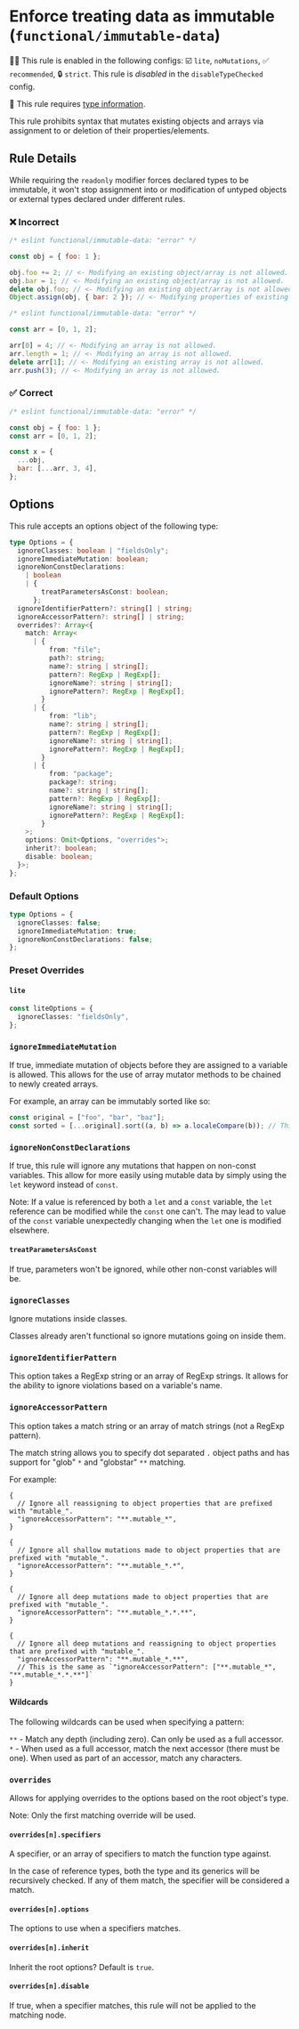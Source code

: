 <!-- markdownlint-disable -->
<!-- begin auto-generated rule header -->

# Enforce treating data as immutable (`functional/immutable-data`)

💼🚫 This rule is enabled in the following configs: ☑️ `lite`, `noMutations`, ✅ `recommended`, 🔒 `strict`. This rule is _disabled_ in the `disableTypeChecked` config.

💭 This rule requires [type information](https://typescript-eslint.io/linting/typed-linting).

<!-- end auto-generated rule header -->
<!-- markdownlint-restore -->
<!-- markdownlint-restore -->

This rule prohibits syntax that mutates existing objects and arrays via assignment to or deletion of their properties/elements.

## Rule Details

While requiring the `readonly` modifier forces declared types to be immutable,
it won't stop assignment into or modification of untyped objects or external types declared under different rules.

### ❌ Incorrect

<!-- eslint-skip -->

```js
/* eslint functional/immutable-data: "error" */

const obj = { foo: 1 };

obj.foo += 2; // <- Modifying an existing object/array is not allowed.
obj.bar = 1; // <- Modifying an existing object/array is not allowed.
delete obj.foo; // <- Modifying an existing object/array is not allowed.
Object.assign(obj, { bar: 2 }); // <- Modifying properties of existing object not allowed.
```

<!-- eslint-skip -->

```js
/* eslint functional/immutable-data: "error" */

const arr = [0, 1, 2];

arr[0] = 4; // <- Modifying an array is not allowed.
arr.length = 1; // <- Modifying an array is not allowed.
delete arr[1]; // <- Modifying an existing array is not allowed.
arr.push(3); // <- Modifying an array is not allowed.
```

### ✅ Correct

```js
/* eslint functional/immutable-data: "error" */

const obj = { foo: 1 };
const arr = [0, 1, 2];

const x = {
  ...obj,
  bar: [...arr, 3, 4],
};
```

## Options

This rule accepts an options object of the following type:

```ts
type Options = {
  ignoreClasses: boolean | "fieldsOnly";
  ignoreImmediateMutation: boolean;
  ignoreNonConstDeclarations:
    | boolean
    | {
        treatParametersAsConst: boolean;
      };
  ignoreIdentifierPattern?: string[] | string;
  ignoreAccessorPattern?: string[] | string;
  overrides?: Array<{
    match: Array<
      | {
          from: "file";
          path?: string;
          name?: string | string[];
          pattern?: RegExp | RegExp[];
          ignoreName?: string | string[];
          ignorePattern?: RegExp | RegExp[];
        }
      | {
          from: "lib";
          name?: string | string[];
          pattern?: RegExp | RegExp[];
          ignoreName?: string | string[];
          ignorePattern?: RegExp | RegExp[];
        }
      | {
          from: "package";
          package?: string;
          name?: string | string[];
          pattern?: RegExp | RegExp[];
          ignoreName?: string | string[];
          ignorePattern?: RegExp | RegExp[];
        }
    >;
    options: Omit<Options, "overrides">;
    inherit?: boolean;
    disable: boolean;
  }>;
};
```

### Default Options

```ts
type Options = {
  ignoreClasses: false;
  ignoreImmediateMutation: true;
  ignoreNonConstDeclarations: false;
};
```

### Preset Overrides

#### `lite`

```ts
const liteOptions = {
  ignoreClasses: "fieldsOnly",
};
```

### `ignoreImmediateMutation`

If true, immediate mutation of objects before they are assigned to a variable is allowed.
This allows for the use of array mutator methods to be chained to newly created arrays.

For example, an array can be immutably sorted like so:

```js
const original = ["foo", "bar", "baz"];
const sorted = [...original].sort((a, b) => a.localeCompare(b)); // This is OK with ignoreImmediateMutation.
```

### `ignoreNonConstDeclarations`

If true, this rule will ignore any mutations that happen on non-const variables.
This allow for more easily using mutable data by simply using the `let` keyword instead of `const`.

Note: If a value is referenced by both a `let` and a `const` variable, the `let`
reference can be modified while the `const` one can't. The may lead to value of
the `const` variable unexpectedly changing when the `let` one is modified elsewhere.

#### `treatParametersAsConst`

If true, parameters won't be ignored, while other non-const variables will be.

### `ignoreClasses`

Ignore mutations inside classes.

Classes already aren't functional so ignore mutations going on inside them.

### `ignoreIdentifierPattern`

This option takes a RegExp string or an array of RegExp strings.
It allows for the ability to ignore violations based on a variable's name.

### `ignoreAccessorPattern`

This option takes a match string or an array of match strings (not a RegExp pattern).

The match string allows you to specify dot separated `.` object paths and has support for "glob" `*` and "globstar" `**`
matching.

For example:

```jsonc
{
  // Ignore all reassigning to object properties that are prefixed with "mutable_".
  "ignoreAccessorPattern": "**.mutable_*",
}
```

```jsonc
{
  // Ignore all shallow mutations made to object properties that are prefixed with "mutable_".
  "ignoreAccessorPattern": "**.mutable_*.*",
}
```

```jsonc
{
  // Ignore all deep mutations made to object properties that are prefixed with "mutable_".
  "ignoreAccessorPattern": "**.mutable_*.*.**",
}
```

```jsonc
{
  // Ignore all deep mutations and reassigning to object properties that are prefixed with "mutable_".
  "ignoreAccessorPattern": "**.mutable_*.**",
  // This is the same as `"ignoreAccessorPattern": ["**.mutable_*", "**.mutable_*.*.**"]`
}
```

#### Wildcards

The following wildcards can be used when specifying a pattern:

`**` - Match any depth (including zero). Can only be used as a full accessor.\
`*` - When used as a full accessor, match the next accessor (there must be one). When used as part of an accessor, match
any characters.

### `overrides`

Allows for applying overrides to the options based on the root object's type.

Note: Only the first matching override will be used.

#### `overrides[n].specifiers`

A specifier, or an array of specifiers to match the function type against.

In the case of reference types, both the type and its generics will be recursively checked.
If any of them match, the specifier will be considered a match.

#### `overrides[n].options`

The options to use when a specifiers matches.

#### `overrides[n].inherit`

Inherit the root options? Default is `true`.

#### `overrides[n].disable`

If true, when a specifier matches, this rule will not be applied to the matching node.
